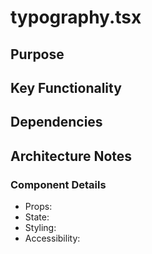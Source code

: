 # typography.tsx

## Purpose

## Key Functionality

## Dependencies

## Architecture Notes

### Component Details
- Props: 
- State: 
- Styling: 
- Accessibility: 
